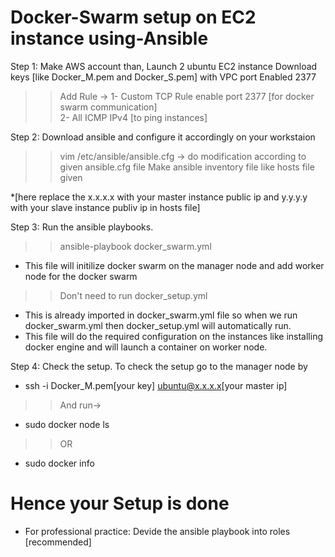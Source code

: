 # Docker-Swarm setup on EC2 instance using-Ansible

Step 1:
Make AWS account than,
Launch 2 ubuntu EC2 instance Download keys [like Docker_M.pem and Docker_S.pem]
with VPC port Enabled 2377
>> Add Rule -> 
1- Custom TCP Rule enable port 2377 [for docker swarm communication]  
2- All ICMP IPv4 [to ping instances]

Step 2:
Download ansible and configure it accordingly on your workstaion
>> vim /etc/ansible/ansible.cfg ->
do modification according to given ansible.cfg file
Make ansible inventory file like hosts file given

*[here replace the x.x.x.x with your master instance public ip and y.y.y.y with your slave instance publiv ip in hosts file]

Step 3:
Run the ansible playbooks.

>> ansible-playbook docker_swarm.yml
* This file will initilize docker swarm on the manager node and add worker node for the docker swarm

>> Don't need to run docker_setup.yml
* This is already imported in docker_swarm.yml file so when we run docker_swarm.yml then docker_setup.yml will automatically run.
* This file will do the required configuration on the instances like installing docker engine and will launch a container on worker node.

Step 4:
Check the setup.
To check the setup go to the manager node by 
* ssh -i Docker_M.pem[your key] ubuntu@x.x.x.x[your master ip]
>> And run->
* sudo docker node ls
>> OR
* sudo docker info

# Hence your Setup is done

* For professional practice: Devide the ansible playbook into roles [recommended]
